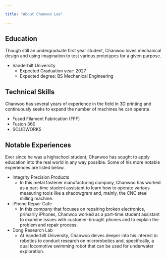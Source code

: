 ```yaml
---

title: "About Chanwoo Lee"

---
```


## Education


Though still an undergraduate first year student, Chanwoo loves mechanical design and using imagination to test various prototypes for a given purpose. 

* Vanderbilt University
  * Expected Graduation year: 2027
  * Expected degree: BS Mechanical Engineering

## Technical Skills

Chanwoo has several years of experience in the field in 3D printing and continuously seeks to expand the number of machines he can operate.

* Fused Filament Fabrication (FFF)
* Fusion 360
* SOLIDWORKS

## Notable Experiences

Ever since he was a highschool student, Chanwoo has sought to apply education into the real world in any way possible. Some of his more notable experiences are listed below.

* Integrity Precision Products
   * In this metal fastener manufacturing company, Chanwoo has worked as a part-time student assistant to learn how to operate various measuring tools like a shadowgram and, mainly, the CNC steel milling machine.
* iPhone Repair Cafe
   * In this company that focuses on repairing broken electronics, primarily iPhones, Chanwoo worked as a part-time student assistant to examine issues with customer-brought phones and to explain the problem and repair process. 
* Dong Research Lab
   * At Vanderbilt University, Chanwoo delves deeper into his interest in robotics to conduct research on microrobotics and, specifically, a dual locomotive swimming robot that can be used for underwater exploration.
